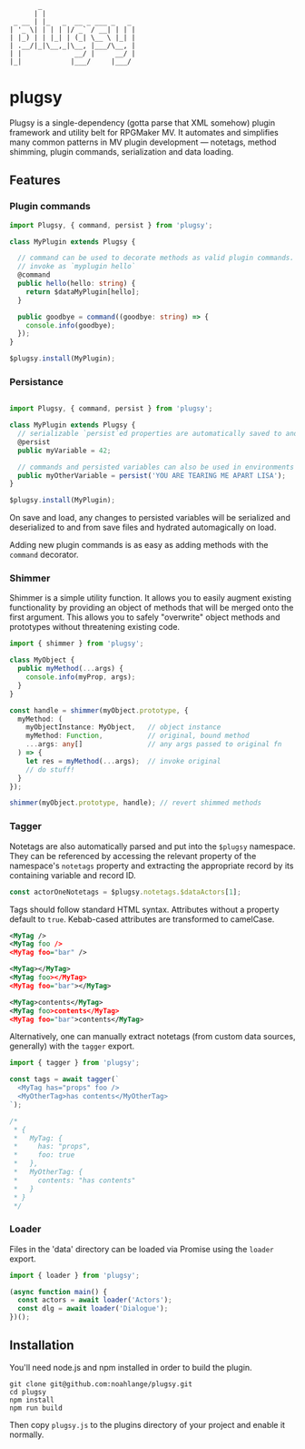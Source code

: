            _
          | |
     _ __ | |_   _  __ _ ___ _   _
    | '_ \| | | | |/ _` / __| | | |
    | |_) | | |_| | (_| \__ \ |_| |
    | .__/|_|\__,_|\__, |___/\__, |
    | |             __/ |     __/ |
    |_|            |___/     |___/

# plugsy
Plugsy is a single-dependency (gotta parse that XML somehow) plugin framework and utility belt for RPGMaker MV. It automates and simplifies many common patterns in MV plugin development —
notetags, method shimming, plugin commands, serialization and data loading.

## Features

### Plugin commands

```typescript
import Plugsy, { command, persist } from 'plugsy';

class MyPlugin extends Plugsy {

  // command can be used to decorate methods as valid plugin commands.
  // invoke as `myplugin hello`
  @command
  public hello(hello: string) {
    return $dataMyPlugin[hello];
  }

  public goodbye = command((goodbye: string) => {
    console.info(goodbye);
  });
}

$plugsy.install(MyPlugin);
```

### Persistance
```typescript

import Plugsy, { command, persist } from 'plugsy';

class MyPlugin extends Plugsy {
  // serializable `persist`ed properties are automatically saved to and loaded from save files
  @persist
  public myVariable = 42;

  // commands and persisted variables can also be used in environments without decorators
  public myOtherVariable = persist('YOU ARE TEARING ME APART LISA');
}

$plugsy.install(MyPlugin);
```

On save and load, any changes to persisted variables will be
serialized and deserialized to and from save files and hydrated automagically
on load.

Adding new plugin commands is as easy as adding methods with the `command`
decorator.

### Shimmer
Shimmer is a simple utility function. It allows you to easily augment existing
functionality by providing an object of methods that will be
merged onto the first argument. This allows you to safely "overwrite" object methods and prototypes without threatening existing code.

```typescript
import { shimmer } from 'plugsy';

class MyObject {
  public myMethod(...args) {
    console.info(myProp, args);
  }
}

const handle = shimmer(myObject.prototype, {
  myMethod: (
    myObjectInstance: MyObject,   // object instance
    myMethod: Function,           // original, bound method
    ...args: any[]                // any args passed to original fn
  ) => {
    let res = myMethod(...args);  // invoke original
    // do stuff!
  }
});

shimmer(myObject.prototype, handle); // revert shimmed methods
```

### Tagger
Notetags are also automatically parsed and put into the `$plugsy` namespace.
They can be referenced by accessing the relevant property of the namespace's
`notetags` property and extracting the appropriate record by its containing
variable and record ID.

```typescript
const actorOneNotetags = $plugsy.notetags.$dataActors[1];
```

Tags should follow standard HTML syntax. Attributes without a property default
to `true`. Kebab-cased attributes are transformed to
camelCase.

```xml
<MyTag />
<MyTag foo />
<MyTag foo="bar" />

<MyTag></MyTag>
<MyTag foo></MyTag>
<MyTag foo="bar"></MyTag>

<MyTag>contents</MyTag>
<MyTag foo>contents</MyTag>
<MyTag foo="bar">contents</MyTag>
```

Alternatively, one can manually extract notetags (from custom data sources,
generally) with the `tagger` export.

```typescript
import { tagger } from 'plugsy';

const tags = await tagger(`
  <MyTag has="props" foo />
  <MyOtherTag>has contents</MyOtherTag>
`);

/*
 * {
 *   MyTag: {
 *     has: "props",
 *     foo: true
 *   },
 *   MyOtherTag: {
 *     contents: "has contents"
 *   }
 * }
 */
```

### Loader
Files in the 'data' directory can be loaded via Promise using the `loader`
export.

```typescript
import { loader } from 'plugsy';

(async function main() {
  const actors = await loader('Actors');
  const dlg = await loader('Dialogue');
})();
```

## Installation
You'll need node.js and npm installed in order to build the plugin.

```
git clone git@github.com:noahlange/plugsy.git
cd plugsy
npm install
npm run build
```

Then copy `plugsy.js` to the plugins directory of your project and enable it
normally.

